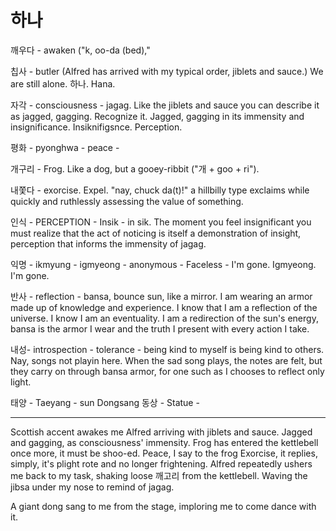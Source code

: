 # 하나

깨우다 - awaken ("k, oo-da (bed)," 

칩사 - butler (Alfred has arrived with my typical order, jiblets and sauce.) We are still alone. 하나. Hana. 

자각 - consciousness - jagag. Like the jiblets and sauce you can describe it as jagged, gagging. Recognize it. Jagged, gagging in its immensity and insignificance. Insiknifigsnce. Perception. 

평화 - pyonghwa - peace - 

개구리 - Frog. Like a dog, but a gooey-ribbit ("개 + goo + ri"). 

내쫓다 - exorcise. Expel. "nay, chuck da(t)!" a hillbilly type exclaims while quickly and ruthlessly assessing the value of something. 

인식 - PERCEPTION - Insik - in sik. The moment you feel insignificant you must realize that the act of noticing is itself a demonstration of insight, perception that informs the immensity of jagag. 

익명 - ikmyung - igmyeong - anonymous - Faceless - I'm gone. Igmyeong. I'm gone. 

반사 - reflection - bansa, bounce sun, like a mirror. I am wearing an armor made up of knowledge and experience. I know that I am a reflection of the universe. I know I am an eventuality. I am a redirection of the sun's energy, bansa is the armor I wear and the truth I present with every action I take. 

내성- introspection - tolerance - being kind to myself is being kind to others. Nay, songs not playin here. When the sad song plays, the notes are felt, but they carry on through bansa armor, for one such as I chooses to reflect only light. 


태양 - Taeyang - sun
Dongsang 동상 - Statue - 

---




Scottish accent awakes me
Alfred arriving with jiblets and sauce. Jagged and gagging, as consciousness' immensity. 
Frog has entered the kettlebell once more, it must be shoo-ed. 
Peace, I say to the frog
Exorcise, it replies, simply, it's plight rote and no longer frightening. 
Alfred repeatedly ushers me back to my task, shaking loose 깨고리 from the kettlebell. Waving the jibsa under my nose to remind of jagag. 

A giant dong sang to me from the stage, imploring me to come dance with it. 








